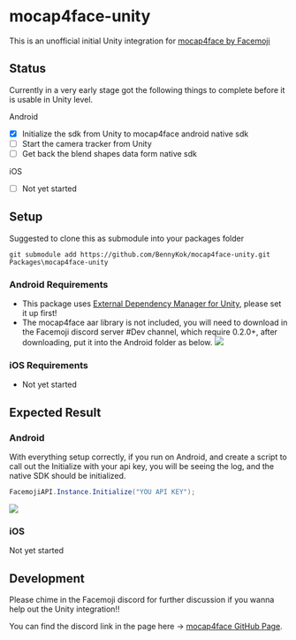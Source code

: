 # mocap4face-unity 
This is an unofficial initial Unity integration for [mocap4face by Facemoji](https://github.com/facemoji/mocap4face)

## Status

Currently in a very early stage got the following things to complete before it is usable in Unity level.

Android
- [x] Initialize the sdk from Unity to mocap4face android native sdk
- [ ] Start the camera tracker from Unity
- [ ] Get back the blend shapes data form native sdk

iOS
- [ ] Not yet started

## Setup

Suggested to clone this as submodule into your packages folder


```
git submodule add https://github.com/BennyKok/mocap4face-unity.git Packages\mocap4face-unity 
```

### Android Requirements
- This package uses [External Dependency Manager for Unity](https://github.com/googlesamples/unity-jar-resolver), please set it up first!
- The mocap4face aar library is not included, you will need to download in the Facemoji discord server #Dev channel, which require 0.2.0+, after downloading, put it into the Android folder as below.
![](.screenshots/2021-11-18-23-26-52.png)




### iOS Requirements
- Not yet started

## Expected Result

### Android
With everything setup correctly, if you run on Android, and create a script to call out the Initialize with your api key, you will be seeing the log, and the native SDK should be initialized.
```csharp
FacemojiAPI.Instance.Initialize("YOU API KEY");
```
![](.screenshots/2021-11-18-233537.png)

### iOS
Not yet started



## Development

Please chime in the Facemoji discord for further discussion if you wanna help out the Unity integration!!

You can find the discord link in the page here -> [mocap4face GitHub Page](https://github.com/facemoji/mocap4face).